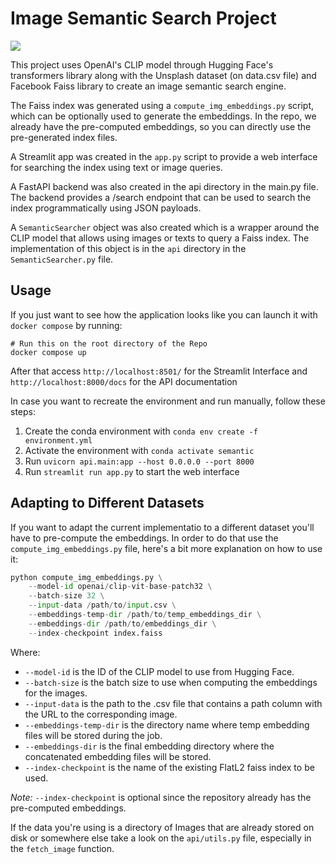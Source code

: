 # Image Semantic Search Project

![](assets/demo.gif)

This project uses OpenAI's CLIP model through Hugging Face's transformers library along with the Unsplash dataset (on data.csv file) and Facebook Faiss library to create an image semantic search engine.

The Faiss index was generated using a `compute_img_embeddings.py` script, which can be optionally used to generate the embeddings. In the repo, we already have the pre-computed embeddings, so you can directly use the pre-generated index files.

A Streamlit app was created in the `app.py` script to provide a web interface for searching the index using text or image queries.

A FastAPI backend was also created in the api directory in the main.py file. The backend provides a /search endpoint that can be used to search the index programmatically using JSON payloads.

A `SemanticSearcher` object was also created which is a wrapper around the CLIP model that allows using images or texts to query a Faiss index. The implementation of this object is in the `api` directory in the `SemanticSearcher.py` file.

## Usage 

If you just want to see how the application looks like you can launch it with `docker compose` by running:

```
# Run this on the root directory of the Repo
docker compose up 
```

After that access `http://localhost:8501/` for the Streamlit Interface and `http://localhost:8000/docs` for the API documentation

In case you want to recreate the environment and run manually, follow these steps:

1. Create the conda environment with `conda env create -f environment.yml`
2. Activate the environment with `conda activate semantic`
3. Run `uvicorn api.main:app --host 0.0.0.0 --port 8000`
4. Run `streamlit run app.py` to start the web interface


## Adapting to Different Datasets

If you want to adapt the current implementatio to a different dataset you'll have to pre-compute the embeddings. In order to do that use the `compute_img_embeddings.py` file, here's a bit more explanation on how to use it:

```python
python compute_img_embeddings.py \
    --model-id openai/clip-vit-base-patch32 \
    --batch-size 32 \
    --input-data /path/to/input.csv \
    --embeddings-temp-dir /path/to/temp_embeddings_dir \
    --embeddings-dir /path/to/embeddings_dir \
    --index-checkpoint index.faiss
```

Where:

- `--model-id` is the ID of the CLIP model to use from Hugging Face.
- `--batch-size` is the batch size to use when computing the embeddings for the images.
- `--input-data` is the path to the .csv file that contains a path column with the URL to the corresponding image.
- `--embeddings-temp-dir` is the directory name where temp embedding files will be stored during the job.
- `--embeddings-dir` is the final embedding directory where the concatenated embedding files will be stored.
- `--index-checkpoint` is the name of the existing FlatL2 faiss index to be used.


*Note:*  `--index-checkpoint` is optional since the repository already has the pre-computed embeddings.


If the data you're using is a directory of Images that are already stored on disk or somewhere else take a look on the `api/utils.py` file, especially in the `fetch_image` function.